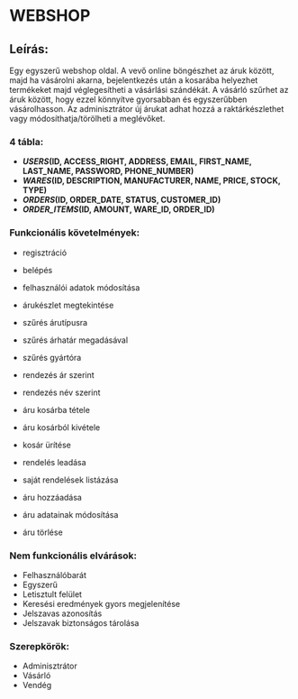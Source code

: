 # WEBSHOP

## Leírás:
Egy egyszerű webshop oldal.
A vevő online böngészhet az áruk között, majd ha vásárolni akarna, bejelentkezés után a kosarába helyezhet termékeket majd véglegesítheti a vásárlási szándékát.
A vásárló szűrhet az áruk között, hogy ezzel könnyítve gyorsabban és egyszerűbben vásárolhasson.
Az adminisztrátor új árukat adhat hozzá a raktárkészlethet vagy módosíthatja/törölheti a meglévőket.


### 4 tábla:
- **_USERS_(ID, ACCESS_RIGHT, ADDRESS, EMAIL, FIRST_NAME, LAST_NAME, PASSWORD, PHONE_NUMBER)**
- **_WARES_(ID, DESCRIPTION, MANUFACTURER, NAME, PRICE, STOCK, TYPE)**
- **_ORDERS_(ID, ORDER_DATE, STATUS, CUSTOMER_ID)**
- **_ORDER_ITEMS_(ID, AMOUNT, WARE_ID, ORDER_ID)**


### Funkcionális követelmények:
- regisztráció
- belépés
- felhasználói adatok módosítása

- árukészlet megtekintése
- szűrés árutípusra
- szűrés árhatár megadásával
- szűrés gyártóra
- rendezés ár szerint
- rendezés név szerint

- áru kosárba tétele
- áru kosárból kivétele
- kosár ürítése
- rendelés leadása
- saját rendelések listázása

- áru hozzáadása
- áru adatainak módosítása
- áru törlése


### Nem funkcionális elvárások:
- Felhasználóbarát
- Egyszerű
- Letisztult felület
- Keresési eredmények gyors megjelenítése
- Jelszavas azonosítás
- Jelszavak biztonságos tárolása


### Szerepkörök:
- Adminisztrátor
- Vásárló
- Vendég
